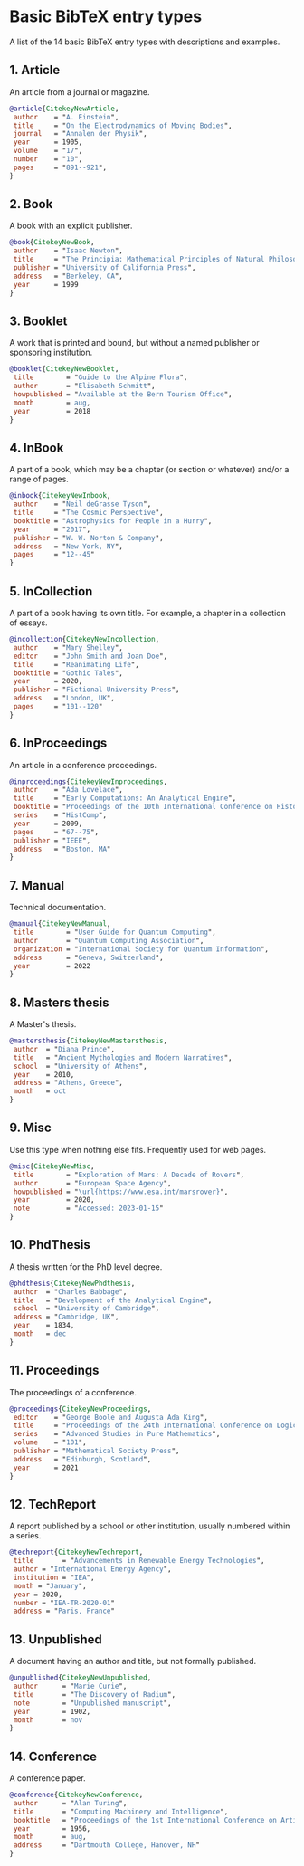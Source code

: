 Basic BibTeX entry types
========================

A list of the 14 basic BibTeX entry types with descriptions and examples.

## 1. Article

An article from a journal or magazine.

```bibtex
@article{CitekeyNewArticle,
 author    = "A. Einstein",
 title     = "On the Electrodynamics of Moving Bodies",
 journal   = "Annalen der Physik",
 year      = 1905,
 volume    = "17",
 number    = "10",
 pages     = "891--921",
}
```

## 2. Book

A book with an explicit publisher.

```bibtex
@book{CitekeyNewBook,
 author    = "Isaac Newton",
 title     = "The Principia: Mathematical Principles of Natural Philosophy",
 publisher = "University of California Press",
 address   = "Berkeley, CA",
 year      = 1999
}
```

## 3. Booklet

A work that is printed and bound, but without a named publisher or sponsoring institution.

```bibtex
@booklet{CitekeyNewBooklet,
 title        = "Guide to the Alpine Flora",
 author       = "Elisabeth Schmitt",
 howpublished = "Available at the Bern Tourism Office",
 month        = aug,
 year         = 2018
}
```

## 4. InBook

A part of a book, which may be a chapter (or section or whatever) and/or a range of pages.

```bibtex
@inbook{CitekeyNewInbook,
 author    = "Neil deGrasse Tyson",
 title     = "The Cosmic Perspective",
 booktitle = "Astrophysics for People in a Hurry",
 year      = "2017",
 publisher = "W. W. Norton & Company",
 address   = "New York, NY",
 pages     = "12--45"
}
```

## 5. InCollection

A part of a book having its own title. For example, a chapter in a collection of essays.

```bibtex
@incollection{CitekeyNewIncollection,
 author    = "Mary Shelley",
 editor    = "John Smith and Joan Doe",
 title     = "Reanimating Life",
 booktitle = "Gothic Tales",
 year      = 2020,
 publisher = "Fictional University Press",
 address   = "London, UK",
 pages     = "101--120"
}
```

## 6. InProceedings

An article in a conference proceedings.

```bibtex
@inproceedings{CitekeyNewInproceedings,
 author    = "Ada Lovelace",
 title     = "Early Computations: An Analytical Engine",
 booktitle = "Proceedings of the 10th International Conference on History of Computing",
 series    = "HistComp",
 year      = 2009,
 pages     = "67--75",
 publisher = "IEEE",
 address   = "Boston, MA"
}
```

## 7. Manual

Technical documentation.

```bibtex
@manual{CitekeyNewManual,
 title        = "User Guide for Quantum Computing",
 author       = "Quantum Computing Association",
 organization = "International Society for Quantum Information",
 address      = "Geneva, Switzerland",
 year         = 2022
}
```

## 8. Masters thesis

A Master's thesis.

```bibtex
@mastersthesis{CitekeyNewMastersthesis,
 author  = "Diana Prince",
 title   = "Ancient Mythologies and Modern Narratives",
 school  = "University of Athens",
 year    = 2010,
 address = "Athens, Greece",
 month   = oct
}
```

##  9. Misc

Use this type when nothing else fits. Frequently used for web pages.

```bibtex
@misc{CitekeyNewMisc,
 title        = "Exploration of Mars: A Decade of Rovers",
 author       = "European Space Agency",
 howpublished = "\url{https://www.esa.int/marsrover}",
 year         = 2020,
 note         = "Accessed: 2023-01-15"
}
```

## 10. PhdThesis

A thesis written for the PhD level degree.

```bibtex
@phdthesis{CitekeyNewPhdthesis,
 author  = "Charles Babbage",
 title   = "Development of the Analytical Engine",
 school  = "University of Cambridge",
 address = "Cambridge, UK",
 year    = 1834,
 month   = dec
}
```

## 11. Proceedings

The proceedings of a conference.

```bibtex
@proceedings{CitekeyNewProceedings,
 editor    = "George Boole and Augusta Ada King",
 title     = "Proceedings of the 24th International Conference on Logic and Mathematics",
 series    = "Advanced Studies in Pure Mathematics",
 volume    = "101",
 publisher = "Mathematical Society Press",
 address   = "Edinburgh, Scotland",
 year      = 2021
}
```

## 12. TechReport

A report published by a school or other institution, usually numbered within a series.

```bibtex
@techreport{CitekeyNewTechreport,
 title       = "Advancements in Renewable Energy Technologies",
 author = "International Energy Agency",
 institution = "IEA",
 month = "January",
 year = 2020,
 number = "IEA-TR-2020-01"
 address = "Paris, France"
```

## 13. Unpublished

A document having an author and title, but not formally published.

```bibtex
@unpublished{CitekeyNewUnpublished,
 author      = "Marie Curie",
 title       = "The Discovery of Radium",
 note        = "Unpublished manuscript",
 year        = 1902,
 month       = nov
}
```

## 14. Conference

A conference paper.

```bibtex
@conference{CitekeyNewConference,
 author      = "Alan Turing",
 title       = "Computing Machinery and Intelligence",
 booktitle   = "Proceedings of the 1st International Conference on Artificial Intelligence",
 year        = 1956,
 month       = aug,
 address     = "Dartmouth College, Hanover, NH"
}
```
